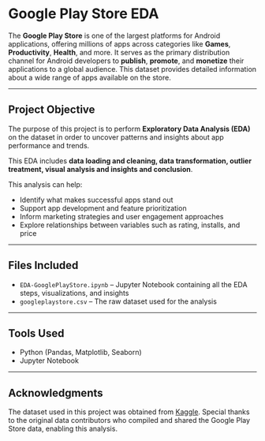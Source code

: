 # Google Play Store EDA

The **Google Play Store** is one of the largest platforms for Android applications, offering millions of apps across categories like **Games**, **Productivity**, **Health**, and more. It serves as the primary distribution channel for Android developers to **publish**, **promote**, and **monetize** their applications to a global audience.
This dataset provides detailed information about a wide range of apps available on the store.

---

## Project Objective

The purpose of this project is to perform **Exploratory Data Analysis (EDA)** on the dataset in order to uncover patterns and insights about app performance and trends.

This EDA includes **data loading and cleaning, data transformation, outlier treatment, visual analysis and insights and conclusion**.

This analysis can help:

- Identify what makes successful apps stand out  
- Support app development and feature prioritization  
- Inform marketing strategies and user engagement approaches  
- Explore relationships between variables such as rating, installs, and price

---

## Files Included

- `EDA-GooglePlayStore.ipynb` – Jupyter Notebook containing all the EDA steps, visualizations, and insights  
- `googleplaystore.csv` – The raw dataset used for the analysis

---

## Tools Used

- Python (Pandas, Matplotlib, Seaborn)
- Jupyter Notebook

---

## Acknowledgments

The dataset used in this project was obtained from [Kaggle](https://www.kaggle.com/datasets/lava18/google-play-store-apps).
Special thanks to the original data contributors who compiled and shared the Google Play Store data, enabling this analysis.

